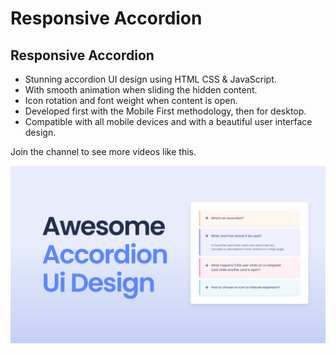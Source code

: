 # Responsive Accordion
## Responsive Accordion

- Stunning accordion UI design using HTML CSS & JavaScript.
- With smooth animation when sliding the hidden content.
- Icon rotation and font weight when content is open.
- Developed first with the Mobile First methodology, then for desktop.
- Compatible with all mobile devices and with a beautiful user interface design.

Join the channel to see more videos like this.

![Accordion](/preview.png)
